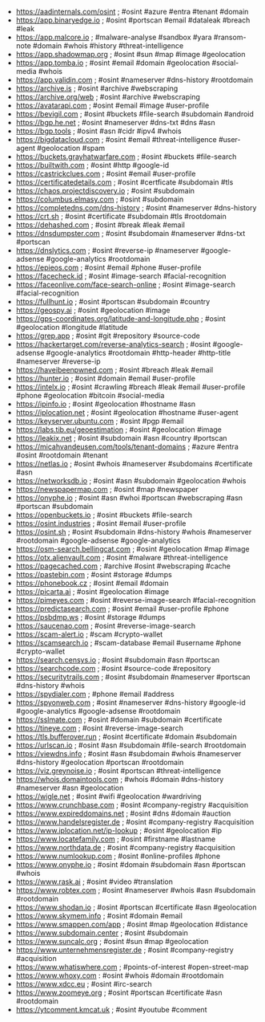 * https://aadinternals.com/osint ; #osint #azure #entra #tenant #domain
* https://app.binaryedge.io ; #osint #portscan #email #dataleak #breach #leak
* https://app.malcore.io ; #malware-analyse #sandbox #yara #ransom-note #domain #whois #history #threat-intelligence
* https://app.shadowmap.org ; #osint #sun #map #image #geolocation
* https://app.tomba.io ; #osint #email #domain #geolocation #social-media #whois
* https://app.validin.com ; #osint #nameserver #dns-history #rootdomain
* https://archive.is ; #osint #archive #webscraping
* https://archive.org/web ; #osint #archive #webscraping
* https://avatarapi.com ; #osint #email #image #user-profile
* https://bevigil.com ; #osint #buckets #file-search #subdomain #android
* https://bgp.he.net ; #osint #nameserver #dns-txt #dns #asn
* https://bgp.tools ; #osint #asn #cidr #ipv4 #whois
* https://bigdatacloud.com ; #osint #email #threat-intelligence #user-agent #geolocation #spam
* https://buckets.grayhatwarfare.com ; #osint #buckets #file-search
* https://builtwith.com ; #osint #http #google-id
* https://castrickclues.com ; #osint #email #user-profile
* https://certificatedetails.com ; #osint #certficate #subdomain #tls
* https://chaos.projectdiscovery.io ; #osint #subdomain
* https://columbus.elmasy.com ; #osint #subdomain
* https://completedns.com/dns-history ; #osint #nameserver #dns-history
* https://crt.sh ; #osint #certificate #subdomain #tls #rootdomain
* https://dehashed.com ; #osint #break #leak #email
* https://dnsdumpster.com ; #osint #subdomain #nameserver #dns-txt #portscan 
* https://dnslytics.com ; #osint #reverse-ip #nameserver #google-adsense #google-analytics #rootdomain
* https://epieos.com ; #osint #email #phone #user-profile
* https://facecheck.id ; #osint #image-search #facial-recognition
* https://faceonlive.com/face-search-online ; #osint #image-search #facial-recognition
* https://fullhunt.io ; #osint #portscan #subdomain #country
* https://geospy.ai ; #osint #geolocation #image
* https://gps-coordinates.org/latitude-and-longitude.php ; #osint #geolocation #longitude #latitude
* https://grep.app ; #osint #git #repository #source-code
* https://hackertarget.com/reverse-analytics-search ; #osint #google-adsense #google-analytics #rootdomain #http-header #http-title #nameserver #reverse-ip
* https://haveibeenpwned.com ; #osint #breach #leak #email
* https://hunter.io ; #osint #domain #email #user-profile
* https://intelx.io ; #osint #crawling #breach #leak #email #user-profile #phone #geolocation #bitcoin #social-media
* https://ipinfo.io ; #osint #geolocation #hostname #asn
* https://iplocation.net ; #osint #geolocation #hostname #user-agent
* https://keyserver.ubuntu.com ; #osint #pgp #email
* https://labs.tib.eu/geoestimation ; #osint #geolocation #image
* https://leakix.net ; #osint #subdomain #asn #country #portscan
* https://micahvandeusen.com/tools/tenant-domains ; #azure #entra #osint #rootdomain #tenant
* https://netlas.io ; #osint #whois #nameserver #subdomains #certificate #asn
* https://networksdb.io ; #osint #asn #subdomain #geolocation #whois
* https://newspapermap.com ; #osint #map #newspaper
* https://onyphe.io ; #osint #asn #whoi #portscan #webscraping #asn #portscan #subdomain
* https://openbuckets.io ; #osint #buckets #file-search 
* https://osint.industries ; #osint #email #user-profile
* https://osint.sh ; #osint #subdomain #dns-history #whois #nameserver #rootdomain #google-adsense #google-analytics
* https://osm-search.bellingcat.com ; #osint #geolocation #map #image
* https://otx.alienvault.com ; #osint #malware #threat-intelligence
* https://pagecached.com ; #archive #osint #webscraping #cache
* https://pastebin.com ; #osint #storage #dumps
* https://phonebook.cz ; #osint #email #domain
* https://picarta.ai ; #osint #geolocation #image
* https://pimeyes.com ; #osint #reverse-image-search #facial-recognition
* https://predictasearch.com ; #osint #email #user-profile #phone
* https://psbdmp.ws ; #osint #storage #dumps
* https://saucenao.com ; #osint #reverse-image-search
* https://scam-alert.io ; #scam #crypto-wallet
* https://scamsearch.io ; #scam-database #email #username #phone #crypto-wallet
* https://search.censys.io ; #osint #subdomain #asn #portscan
* https://searchcode.com ; #osint #source-code #repository
* https://securitytrails.com ; #osint #subdomain #nameserver #portscan #dns-history #whois
* https://spydialer.com ; #phone #email #address
* https://spyonweb.com ; #osint #nameserver #dns-history #google-id #google-analytics #google-adsense #rootdomain
* https://sslmate.com ; #osint #domain #subdomain #certificate
* https://tineye.com ; #osint #reverse-image-search
* https://tls.bufferover.run ; #osint #certificate #domain #subdomain
* https://urlscan.io ; #osint #asn #subdomain #file-search #rootdomain
* https://viewdns.info ; #osint #asn #subdomain #whois #nameserver #dns-history #geolocation #portscan #rootdomain
* https://viz.greynoise.io ; #osint #portscan #threat-intelligence
* https://whois.domaintools.com ; #whois #domain #dns-history #nameserver #asn #geolocation
* https://wigle.net ; #osint #wifi #geolocation #wardriving
* https://www.crunchbase.com ; #osint #company-registry #acquisition
* https://www.expireddomains.net ; #osint #dns #domain #auction
* https://www.handelsregister.de ; #osint #company-registry #acquisition
* https://www.iplocation.net/ip-lookup ; #osint #geolocation #ip
* https://www.locatefamily.com ; #osint #firstname #lastname
* https://www.northdata.de ; #osint #company-registry #acquisition
* https://www.numlookup.com ; #osint #online-profiles #phone
* https://www.onyphe.io ; #osint #domain #subdomain #asn #portscan #whois
* https://www.rask.ai ; #osint #video #translation
* https://www.robtex.com ; #osint #nameserver #whois #asn #subdomain #rootdomain
* https://www.shodan.io ; #osint #portscan #certificate #asn #geolocation
* https://www.skymem.info ; #osint #domain #email
* https://www.smappen.com/app ; #osint #map #geolocation #distance
* https://www.subdomain.center ; #osint #subdomain 
* https://www.suncalc.org ; #osint #sun #map #geolocation
* https://www.unternehmensregister.de ; #osint #company-registry #acquisition
* https://www.whatiswhere.com ; #points-of-interest #open-street-map
* https://www.whoxy.com : #osint #whois #domain #rootdomain
* https://www.xdcc.eu ; #osint #irc-search
* https://www.zoomeye.org ; #osint #portscan #certificate #asn #rootdomain
* https://ytcomment.kmcat.uk ; #osint #youtube #comment
